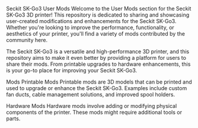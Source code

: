 Seckit SK-Go3 User Mods
Welcome to the User Mods section for the Seckit SK-Go3 3D printer! This repository is dedicated to sharing and showcasing user-created modifications and enhancements for the Seckit SK-Go3. Whether you're looking to improve the performance, functionality, or aesthetics of your printer, you'll find a variety of mods contributed by the community here.

The Seckit SK-Go3 is a versatile and high-performance 3D printer, and this repository aims to make it even better by providing a platform for users to share their mods. From printable upgrades to hardware enhancements, this is your go-to place for improving your Seckit SK-Go3.

Mods
Printable Mods
Printable mods are 3D models that can be printed and used to upgrade or enhance the Seckit SK-Go3. Examples include custom fan ducts, cable management solutions, and improved spool holders.

Hardware Mods
Hardware mods involve adding or modifying physical components of the printer. These mods might require additional tools or parts.
